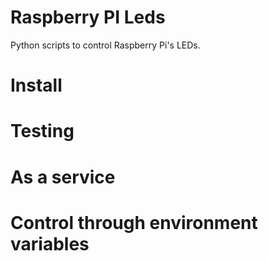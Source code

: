 # Raspberry PI Leds
Python scripts to control Raspberry Pi's LEDs. 

# Install

# Testing

# As a service

# Control through environment variables
